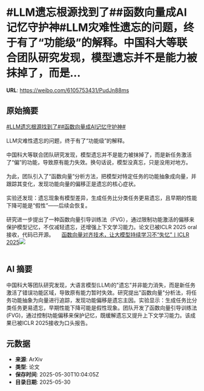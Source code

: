 # #LLM遗忘根源找到了##函数向量成AI记忆守护神#LLM灾难性遗忘的问题，终于有了“功能级”的解释。中国科大等联合团队研究发现，模型遗忘并不是能力被抹掉了，而是...

**URL**: https://weibo.com/6105753431/PudJn88ms

## 原始摘要

<a href="https://m.weibo.cn/search?containerid=231522type%3D1%26t%3D10%26q%3D%23LLM%E9%81%97%E5%BF%98%E6%A0%B9%E6%BA%90%E6%89%BE%E5%88%B0%E4%BA%86%23&amp;extparam=%23LLM%E9%81%97%E5%BF%98%E6%A0%B9%E6%BA%90%E6%89%BE%E5%88%B0%E4%BA%86%23" data-hide=""><span class="surl-text">#LLM遗忘根源找到了#</span></a><a href="https://m.weibo.cn/search?containerid=231522type%3D1%26t%3D10%26q%3D%23%E5%87%BD%E6%95%B0%E5%90%91%E9%87%8F%E6%88%90AI%E8%AE%B0%E5%BF%86%E5%AE%88%E6%8A%A4%E7%A5%9E%23&amp;extparam=%23%E5%87%BD%E6%95%B0%E5%90%91%E9%87%8F%E6%88%90AI%E8%AE%B0%E5%BF%86%E5%AE%88%E6%8A%A4%E7%A5%9E%23" data-hide=""><span class="surl-text">#函数向量成AI记忆守护神#</span></a><br><br>LLM灾难性遗忘的问题，终于有了“功能级”的解释。<br><br>中国科大等联合团队研究发现，模型遗忘并不是能力被抹掉了，而是新任务激活了“偏”的功能，导致原有能力失效。换句话说，模型没真忘，只是没用对地方。<br><br>为此，团队引入了“函数向量”分析方法，把模型对特定任务的功能抽象成向量，并跟踪其变化，发现功能向量的偏移正是遗忘的核心症状。<br><br>实验还发现：遗忘现象有模型差异，生成任务比分类任务更易遗忘，且早期的性能下降可能是“假性”——后续会恢复。<br><br>研究进一步提出了一种函数向量引导训练法（FVG），通过限制功能激活的偏移来保护模型记忆，不仅减轻遗忘，还增强上下文学习能力。论文已被ICLR 2025 oral接收，代码已开源。 <a href="https://weibo.com/ttarticle/p/show?id=2309405172026255212626" data-hide=""><span class="url-icon"><img style="width: 1rem;height: 1rem" src="https://h5.sinaimg.cn/upload/2015/09/25/3/timeline_card_small_article_default.png" referrerpolicy="no-referrer"></span><span class="surl-text">函数向量对齐技术，让大模型持续学习不“失忆”丨ICLR 2025</span></a><img style="" src="https://tvax2.sinaimg.cn/large/006Fd7o3gy1i1xk43cdeej30kc0bgta1.jpg" referrerpolicy="no-referrer"><br><br>

## AI 摘要

中国科大等团队研究发现，大语言模型(LLM)的"遗忘"并非能力消失，而是新任务激活了错误功能区域，导致原有能力暂时失效。研究提出"函数向量"分析法，将任务功能抽象为向量进行追踪，发现功能偏移是遗忘主因。实验显示：生成任务比分类任务更易遗忘，早期性能下降可能是假性现象。团队开发了函数向量引导训练法(FVG)，通过控制功能偏移来保护记忆，既缓解遗忘又提升上下文学习能力。该成果已被ICLR 2025接收为口头报告。

## 元数据

- **来源**: ArXiv
- **类型**: 论文
- **保存时间**: 2025-05-30T10:04:05Z
- **目录日期**: 2025-05-30
